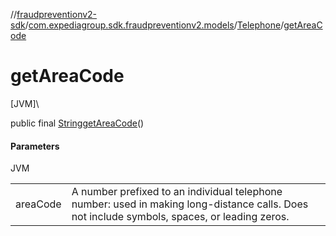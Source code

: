 //[fraudpreventionv2-sdk](../../../index.md)/[com.expediagroup.sdk.fraudpreventionv2.models](../index.md)/[Telephone](index.md)/[getAreaCode](get-area-code.md)

# getAreaCode

[JVM]\

public final [String](https://docs.oracle.com/javase/8/docs/api/java/lang/String.html)[getAreaCode](get-area-code.md)()

#### Parameters

JVM

| | |
|---|---|
| areaCode | A number prefixed to an individual telephone number: used in making long-distance calls.  Does not include symbols, spaces, or leading zeros. |

